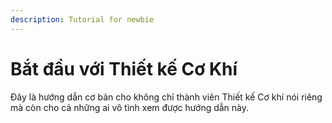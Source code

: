 ```yaml
---
description: Tutorial for newbie
---
```


# Bắt đầu với Thiết kế Cơ Khí

Đây là hướng dẫn cơ bản cho không chỉ thành viên Thiết kế Cơ khí nói riêng mà còn cho cả những ai vô tình xem được hướng dẫn này.
